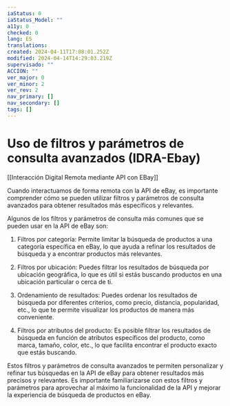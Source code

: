 ```yaml
---
iaStatus: 0
iaStatus_Model: ""
a11y: 0
checked: 0
lang: ES
translations: 
created: 2024-04-11T17:08:01.252Z
modified: 2024-04-14T14:29:03.219Z
supervisado: ""
ACCION: ""
ver_major: 0
ver_minor: 2
ver_rev: 2
nav_primary: []
nav_secondary: []
tags: []
---
```

# Uso de filtros y parámetros de consulta avanzados (IDRA-Ebay)

[[Interacción Digital Remota mediante API con EBay]]

Cuando interactuamos de forma remota con la API de eBay, es importante comprender cómo se pueden utilizar filtros y parámetros de consulta avanzados para obtener resultados más específicos y relevantes.

Algunos de los filtros y parámetros de consulta más comunes que se pueden usar en la API de eBay son:

1. Filtros por categoría: Permite limitar la búsqueda de productos a una categoría específica en eBay, lo que ayuda a refinar los resultados de búsqueda y a encontrar productos más relevantes.

2. Filtros por ubicación: Puedes filtrar los resultados de búsqueda por ubicación geográfica, lo que es útil si estás buscando productos en una ubicación particular o cerca de ti.

3. Ordenamiento de resultados: Puedes ordenar los resultados de búsqueda por diferentes criterios, como precio, distancia, popularidad, etc., lo que te permite visualizar los productos de manera más conveniente.

4. Filtros por atributos del producto: Es posible filtrar los resultados de búsqueda en función de atributos específicos del producto, como marca, tamaño, color, etc., lo que facilita encontrar el producto exacto que estás buscando.

Estos filtros y parámetros de consulta avanzados te permiten personalizar y refinar tus búsquedas en la API de eBay para obtener resultados más precisos y relevantes. Es importante familiarizarse con estos filtros y parámetros para aprovechar al máximo la funcionalidad de la API y mejorar la experiencia de búsqueda de productos en eBay.
